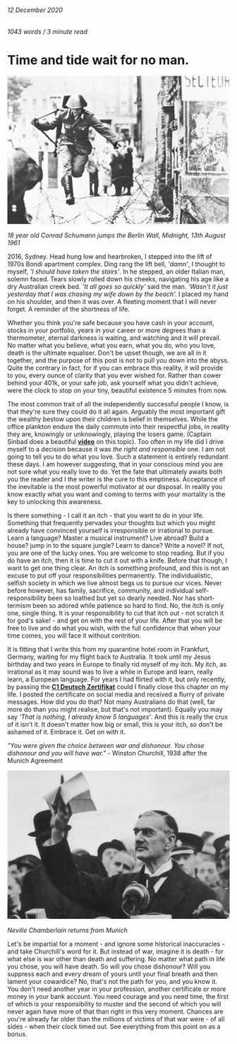 ###### 12 December 2020

###### 1043 words / 3 minute read

# Time and tide wait for no man.

![Conrad Schumann](../assets/time_001.jpg)

*18 year old Conrad Schumann jumps the Berlin Wall, Midnight, 13th August 1961*

2016, Sydney. Head hung low and hearbroken, I stepped into the lift of 1970s Bondi apartment complex. Ding rang the lift bell, *'damn'*, I thought to myself, *'I should have taken the stairs'*. In he stepped, an older Italian man, solemn faced. Tears slowly rolled down his cheeks, navigating his age like a dry Australian creek bed. *'It all goes so quickly'* said the man. *'Wasn't it just yesterday that I was chasing my wife down by the beach'.* I placed my hand on his shoulder, and then it was over. A fleeting moment that I will never forget. A reminder of the shortness of life.

Whether you think you're safe because you have cash in your account, stocks in your portfolio, years in your career or more degrees than a thermometer, eternal darkness is waiting, and watching and it will prevail. No matter what you believe, what you earn, what you do, who you love, death is the ultimate equaliser. Don't be upset though, we are all in it together, and the purpose of this post is not to pull you down into the abyss. Quite the contrary in fact, for if you can embrace this reality, it will provide to you, every ounce of clarity that you ever wished for. Rather than cower behind your 401k, or your safe job, ask yourself what you didn't achieve, were the clock to stop on your tiny, beautiful existence 5 minutes from now. 

The most common trait of all the independently successful people I know, is that they're sure they could do it all again. Arguably the most important gift the wealthy bestow upon their children is belief in themselves. While the office plankton endure the daily commute into their respectful jobs, in reality they are, knowingly or unknowingly, playing the losers game. (Captain Sinbad does a beautiful **[video](https://www.youtube.com/watch?v=ByiehBEgFig&t=185s)** on this topic). Too often in my life did I drive myself to a decision because it was *the right and responsible* one. I am not going to tell you to do what you love. Such a statement is entirely redundant these days. I am however suggesting, that in your conscious mind you are not sure what you really love to do. Yet the fate that ultimately awaits both you the reader and I the writer is the cure to this emptiness. Acceptance of the inevitable is the most powerful motivator at our disposal. In reality you know exactly what you want and coming to terms with your mortality is the key to unlocking this awareness.

Is there something - I call it an itch - that you want to do in your life. Something that frequently pervades your thoughts but which you might already have convinced yourself is irresponsible or irrational to pursue. Learn a language? Master a musical instrument? Live abroad? Build a house? jump in to the square jungle? Learn to dance? Write a novel? If not, you are one of the lucky ones. You are welcome to stop reading. But if you do have an itch, then it is time to cut it out with a knife. Before that though, I want to get one thing clear. An itch is something profound, and this is not an excuse to put off your responsibilities permanently. The individualistic, selfish society in which we live almost begs us to pursue our vices. Never before however, has family, sacrifice, community, and individual self-responsibility been so loathed but yet so dearly needed. Nor has short-termism been so adored while patience so hard to find. No, the itch is only one, single thing. It is your responsibility to cut that itch out - not scratch it for god's sake! - and get on with the rest of your life. After that you will be free to live and do what you wish, with the full confidence that when your time comes, you will face it without contrition.

It is fitting that I write this from my quarantine hotel room in Frankfurt, Germany, waiting for my flight back to Australia. It took until my Jesus birthday and two years in Europe to finally rid myself of my itch. My itch, as irrational as it may sound was to live a while in Europe and learn, really learn, a European language. For years I had flirted with it, but only recently, by passing the **[C1 Deutsch Zertifikat](https://www.telc.net/en/candidates/language-examinations/tests/detail/telc-deutsch-c1.html)** could I finally close this chapter on my life. I posted the certificate on social media and received a flurry of private messages. How did you do that? Not many Australians do that (well, far more do than you might realise, but that's not important). Equally you may say *'That is nothing, I already know 5 languages'*. And this is really the crux of it isn't it. It doesn't matter how big or small, this is your itch, so don't be ashamed of it. Embrace it. Get on with it. 

*"You were given the choice between war and dishonour. You chose dishonour and you will have war."* - Winston Churchill, 1938 after the Munich Agreement

![Neville Chamberlain returns from Munich](../assets/time_002.jpg)

*Neville Chamberlain returns from Munich*

Let's be impartial for a moment  - and ignore some historical inaccuracies - and take Churchill's word for it. But instead of war, imagine it is death - for what else is war other than death and suffering. No matter what path in life you chose, you will have death. So will you chose dishonour? Will you suppress each and every dream of yours until your final breath and then lament your cowardice? No, that's not the path for you, and you know it. You don't need another year in your profession, another certificate or more money in your bank account. You need courage and you need time, the first of which is your responsibility to muster and the second of which you will never again have more of that than right in this very moment. Chances are you're already far older than the millions of victims of that war were - of all sides - when their clock timed out. See everything from this point on as a bonus.